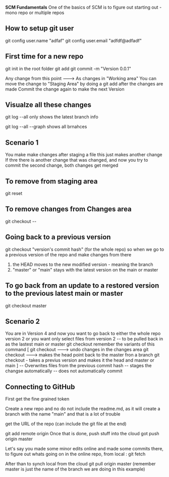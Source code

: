 **SCM Fundamentals**
One of the basics of SCM is to figure out starting out - mono repo or multiple repos 

How to setup git user
---------------------

git config user.name "adfaf"
git config user.email "adfdf@adfadf"

First time for a new repo
--------------------------

git init in the root folder
git add <folder or files>
git commit -m "Version 0.0.1"

Any change from this point ---> As changes in "Working area"
You can move the change to "Staging Area"  by doing a git add after the changes are made
Commit the change again to make the next Version

Visualze all these changes
---------------------------
git log --all
only shows the latest branch info

git log --all --graph
shows all brnahces 

Scenario 1
-----------
You make make changes after staging a file
this just makes another change
If thre there is another change that was changed, and now 
you try to commit the second change, both changes get merged

To remove from staging area
---------------------------
git reset <folder or file>

To remove changes from Changes area
-----------------------------------
git checkout -- <folder or file>


Going back to a previous version
--------------------------------
git checkout "version's commit hash" (for the whole repo)
so when we go to a previous version of the repo and make changes from there
1. the HEAD moves to the new modified version - meaning the branch
2. "master" or "main" stays with the latest version on the main or master

To go back from an update to a restored version to the previous latest main or master
-------------------------------------------------------------------------------------
git checkout master

Scenario 2
-----------
You are in Version 4 and now you want to go back to 
either the whole repo version 2 or 
you want only select files from version 2 
 -- to be pulled back in as the lastest main or master
 git checkout <commithascode> <file or folder>
 remember the variants of this command
 [   git checkout <file or foler> ---> undo changes in the changes area 
     git checkout <branch name> ---> makes the head point back to the master fron a branch
     git checkout <commit hashcode> <file or folder> - takes a previus version and makes it the head and master or main ]
-- Overwrites files from the previous commit hash 
-- stages the changse automatically
-- does not automatically commit
 
Connecting to GitHub
--------------------

First get the fine grained token

Create a new repo and no do not include the readme.md, as it will create a branch with the name "main" and that is a lot of trouble

get the URL of the repo (can include the git file at the end)

git add remote origin <URL>
Once that is done, push stuff into the cloud
got push origin master

Let's say you made some minor edits online and made some commits there, to figure out whats going on in the online repo, from local :
git fetch

After than to synch local from the cloud
git pull origin master (remember master is just the name of the branch we are doing in this example)

